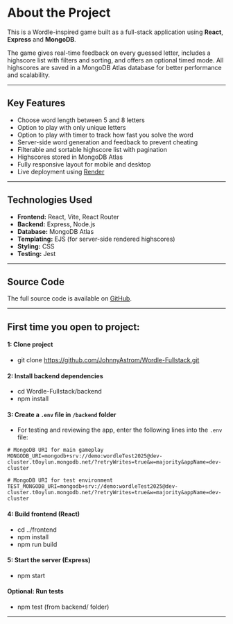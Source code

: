 # About the Project

This is a Wordle-inspired game built as a full-stack application using **React**, **Express** and **MongoDB**.

The game gives real-time feedback on every guessed letter, includes a highscore list with filters and sorting, and offers an optional timed mode. All highscores are saved in a MongoDB Atlas database for better performance and scalability.

---

## Key Features

- Choose word length between 5 and 8 letters  
- Option to play with only unique letters  
- Option to play with timer to track how fast you solve the word  
- Server-side word generation and feedback to prevent cheating  
- Filterable and sortable highscore list with pagination
- Highscores stored in MongoDB Atlas
- Fully responsive layout for mobile and desktop  
- Live deployment using [Render](https://wordle-fullstack-app.onrender.com/)

---

## Technologies Used

- **Frontend:** React, Vite, React Router  
- **Backend:** Express, Node.js  
- **Database:** MongoDB Atlas
- **Templating:** EJS (for server-side rendered highscores)
- **Styling:** CSS  
- **Testing:** Jest

---

## Source Code

The full source code is available on [GitHub](https://github.com/JohnnyAstrom/wordle-fullstack).

---

## First time you open to project:

#### 1: Clone project
- git clone https://github.com/JohnnyAstrom/Wordle-Fullstack.git

#### 2: Install backend dependencies
- cd Wordle-Fullstack/backend
- npm install

#### 3: Create a `.env` file in `/backend` folder

- For testing and reviewing the app, enter the following lines into the `.env` file:
```env
# MongoDB URI for main gameplay
MONGODB_URI=mongodb+srv://demo:wordleTest2025@dev-cluster.t0oylun.mongodb.net/?retryWrites=true&w=majority&appName=dev-cluster

# MongoDB URI for test environment
TEST_MONGODB_URI=mongodb+srv://demo:wordleTest2025@dev-cluster.t0oylun.mongodb.net/?retryWrites=true&w=majority&appName=dev-cluster
```

#### 4: Build frontend (React)
- cd ../frontend
- npm install
- npm run build

#### 5: Start the server (Express)
- npm start

#### Optional: Run tests
- npm test (from backend/ folder)

---

